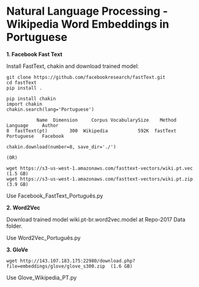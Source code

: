 # Natural Language Processing - Wikipedia Word Embeddings in Portuguese  

<b> 1. Facebook Fast Text </b>  

Install FastText, chakin and download trained model:  

```
git clone https://github.com/facebookresearch/fastText.git
cd fastText
pip install .

pip install chakin
import chakin
chakin.search(lang='Portuguese')

           Name  Dimension     Corpus VocabularySize    Method    Language     Author  
8  fastText(pt)        300  Wikipedia           592K  fastText  Portuguese   Facebook 

chakin.download(number=8, save_dir='./')

(OR)

wget https://s3-us-west-1.amazonaws.com/fasttext-vectors/wiki.pt.vec (1.5 GB)
wget https://s3-us-west-1.amazonaws.com/fasttext-vectors/wiki.pt.zip (3.9 GB)

```  
Use Facebook_FastText_Português.py  

  

<b> 2. Word2Vec </b>  

Download trained model wiki.pt-br.word2vec.model at Repo-2017 Data folder.  

Use Word2Vec_Português.py

<b> 3. GloVe </b> 

```
wget http://143.107.183.175:22980/download.php?file=embeddings/glove/glove_s300.zip  (1.6 GB)  
```  

Use Glove_Wikipedia_PT.py
